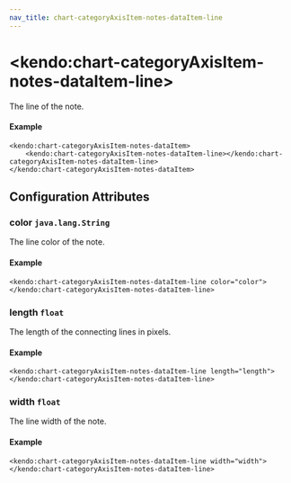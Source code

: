 ```yaml
---
nav_title: chart-categoryAxisItem-notes-dataItem-line
---
```


# \<kendo:chart-categoryAxisItem-notes-dataItem-line\>

The line of the note.

#### Example
    <kendo:chart-categoryAxisItem-notes-dataItem>
        <kendo:chart-categoryAxisItem-notes-dataItem-line></kendo:chart-categoryAxisItem-notes-dataItem-line>
    </kendo:chart-categoryAxisItem-notes-dataItem>

## Configuration Attributes

### color `java.lang.String`

The line color of the note.

#### Example
    <kendo:chart-categoryAxisItem-notes-dataItem-line color="color">
    </kendo:chart-categoryAxisItem-notes-dataItem-line>

### length `float`

The length of the connecting lines in pixels.

#### Example
    <kendo:chart-categoryAxisItem-notes-dataItem-line length="length">
    </kendo:chart-categoryAxisItem-notes-dataItem-line>

### width `float`

The line width of the note.

#### Example
    <kendo:chart-categoryAxisItem-notes-dataItem-line width="width">
    </kendo:chart-categoryAxisItem-notes-dataItem-line>

